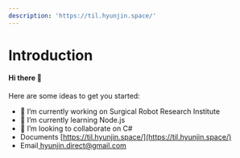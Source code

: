 ```yaml
---
description: 'https://til.hyunjin.space/'
---
```


# Introduction

#### Hi there 👋

Here are some ideas to get you started:

* 🔭 I’m currently working on Surgical Robot Research Institute
* 🌱 I’m currently learning Node.js
* 👯 I’m looking to collaborate on C\#
* Documents [https://til.hyunjin.space/](https://til.hyunjin.space/)
* Email[ hyunjin.direct@gmail.com](email://hyunjin.direct@gmail.com)







